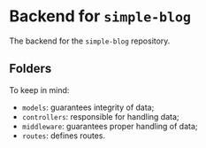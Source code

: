 # Backend for `simple-blog`

The backend for the `simple-blog` repository.

## Folders

To keep in mind:

- `models`: guarantees integrity of data;
- `controllers`: responsible for handling data;
- `middleware`: guarantees proper handling of data;
- `routes`: defines routes.
